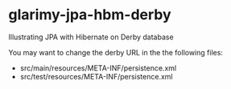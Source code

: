 # glarimy-jpa-hbm-derby
Illustrating JPA with Hibernate on Derby database<br/>

You may want to change the derby URL in the the following files: 
<ul>
   <li>src/main/resources/META-INF/persistence.xml</li>
   <li>src/test/resources/META-INF/persistence.xml</li>
</ul>
